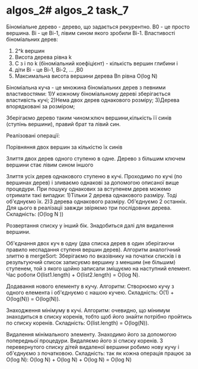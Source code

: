 # algos_2# algos_2 task_7
Біноміальне дерево - дерево, що задається рекурентно. B0 - це просто вершина. Ві - це Ві-1, лівим сином якого зробили Ві-1.
Властивості біноміальних дерев:
1) 2^k вершин
2) Висота дерева рівна k
3) С з і по k (біноміальний коефіцієнт) - кількість вершин глибини і
4) діти Ві - це Ві-1, Ві-2, ... ,В0
5) Максимальна висота вершини дерева Вn рівна O(log N)

Біноміальна куча - це множина біноміальних дерев з певними властивостями: 
1)У кожному біноміальному дереві зберігається властивість кучі; 
2)Нема двох дерев однакового розміру; 
3)Дерева впорядковані за розміром; 

Зберігаємо дерево таким чином:ключ вершини,кількість її синів (ступінь вершини), правий брат та лівий син.

Реалізовані операції:

Порівняння двох вершин за кількістю їх синів

Злиття двох дерев одного ступеню в одне. Дерево з більшим ключем вершини стає лівим сином іншого

Злиття усіх дерев однакового ступеню в кучі. Проходимо по кучі (по вершинах дерев) і зливаємо однакові за допомогою описаної вище процедури. При пошуку однакових за вступенем дерев можемо отримати такі випадки:
1)Тільки 2 дерева однакового разміру. Тоді об'єднуємо їх.
2)3 дерева однакового разміру. Об'єднуємо 2 останніх. Для цього в реалізаціі завжди звіряємо три послідовних дерева.
Складність: (O(log N ))

Розвертання списку у інший бік. Знадобиться далі для видалення вершини.

Об'єднання двох куч в одну (два списка дерев в один зберігаючи правило неспадання ступеня вершин дерев). Алгоритм аналогічний злиттю в mergeSort: Зберігаємо по вказівнику на початки списків і в результуючий список записуємо вершину з меншим (не більшим) ступенем, той з якого щойно записали зміщуємо на наступний елемент. Час роботи O(list1.length) + O(list2.length) = O(log N).

Додавання нового елементу в кучу. Алгоритм: Створюємо кучу з одного елемента і об'єднуємо с нашою кучею. Складність: O(1) + O(log(N)) = O(log(N)).

Знаходження мінімуму в кучі. Алгоритм: очевидно, що мінимум знаходиться в списку коренів, тобто щоб його знайти потрібно пройтись по списку коренів. Складність: O(list.length) = O(log(N)).

Видалення мінімального элементу. Знаходимо його за допомогою попередньої процедури. Видаляємо його зі списку коренів. З перевернутого списку дітей видаленої вершини робимо нову кучу і об'єднуємо з початковою. Складність: так як кожна операція працює за O(log N): O(log N) + O(log N) + O(log N) = O(log N)
